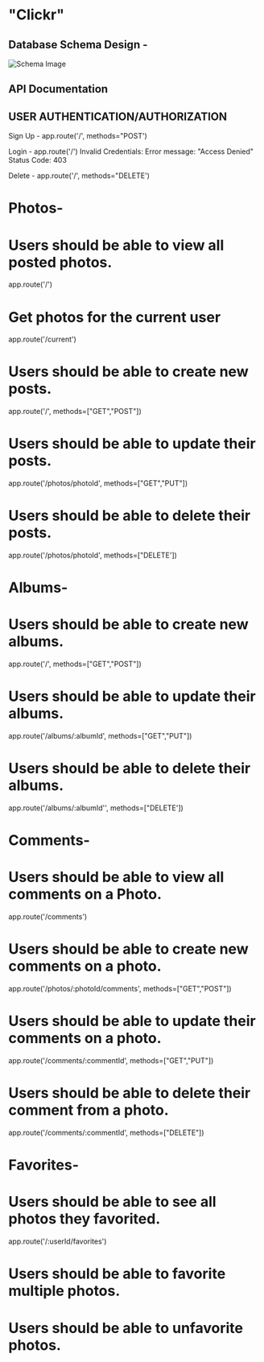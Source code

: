 # "Clickr"
## Database Schema Design -

![Schema Image](Clickr-User_Stories/Images/Clickr_Database.png)

## API Documentation

## USER AUTHENTICATION/AUTHORIZATION
Sign Up -
app.route('/', methods="POST')

Login -
app.route('/')
    Invalid Credentials:
    Error message: "Access Denied"
    Status Code: 403

Delete - 
app.route('/', methods="DELETE')

# Photos-
# Users should be able to view all posted photos.
app.route('/')
# Get photos for the current user
app.route('/current')

# Users should be able to create new posts.
app.route('/', methods=["GET","POST"])

# Users should be able to update their posts.
app.route('/photos/photoId', methods=["GET","PUT"])

# Users should be able to delete their posts.
app.route('/photos/photoId', methods=["DELETE'])


# Albums-
# Users should be able to create new albums.
app.route('/', methods=["GET","POST"])

# Users should be able to update their albums.
app.route('/albums/:albumId', methods=["GET","PUT"])

# Users should be able to delete their albums.
app.route('/albums/:albumId'', methods=["DELETE'])


# Comments-
# Users should be able to view all comments on a Photo.
app.route('/comments')

# Users should be able to create new comments on a photo.
app.route('/photos/:photoId/comments', methods=["GET","POST"])

# Users should be able to update their comments on a photo.
app.route('/comments/:commentId', methods=["GET","PUT"])

# Users should be able to delete their comment from a photo.
app.route('/comments/:commentId', methods=["DELETE"])


# Favorites-
# Users should be able to see all photos they favorited.
app.route('/:userId/favorites')

# Users should be able to favorite multiple photos.
# Users should be able to unfavorite photos.

